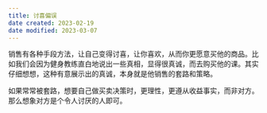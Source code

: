 ```yaml
---
title: 讨喜偏误
date created: 2023-02-19
date modified: 2023-03-07
---
```


销售有各种手段方法，让自己变得讨喜，让你喜欢，从而你更愿意买他的商品。比如我们会因为健身教练直白地说出一些真相，显得很真诚，而去购买他的课。其实仔细想想，这种有意展示出的真诚，本身就是他销售的套路和策略。

如果常常被套路，想要自己做买卖决策时，更理性，更遵从收益事实，而非对方。那么想象对方是个令人讨厌的人即可。
